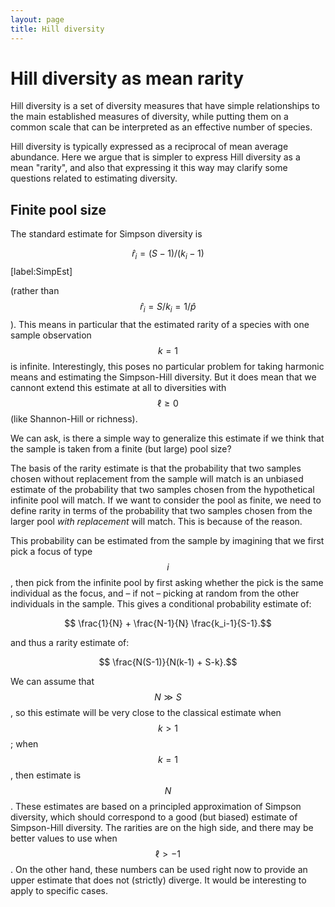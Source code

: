```yaml
---
layout: page
title: Hill diversity
---
```


Hill diversity as mean rarity
=============================

Hill diversity is a set of diversity measures that have simple relationships to the main established measures of diversity, while putting them on a common scale that can be interpreted as an effective number of species.

Hill diversity is typically expressed as a reciprocal of mean average abundance. Here we argue that is simpler to express Hill diversity as a mean "rarity", and also that expressing it this way may clarify some questions related to estimating diversity.

Finite pool size
----------------

The standard estimate for Simpson diversity is

$$\hat r_i = (S-1)/(k_i-1)$$ [label:SimpEst]

(rather than $$\hat r_i = S/k_i = 1/\hat p$$). This means in particular that the estimated rarity of a species with one sample observation $$k=1$$ is infinite. Interestingly, this poses no particular problem for taking harmonic means and estimating the Simpson-Hill diversity. But it does mean that we cannont extend this estimate at all to diversities with $$\ell \ge 0$$ (like Shannon-Hill or richness).

We can ask, is there a simple way to generalize this estimate if we think that the sample is taken from a finite (but large) pool size?

The basis of the rarity estimate is that the probability that two samples chosen without replacement from the sample will match is an unbiased estimate of the probability that two samples chosen from the hypothetical infinite pool will match. If we want to consider the pool as finite, we need to define rarity in terms of the probability that two samples chosen from the larger pool _with replacement_ will match. This is because of the reason.

This probability can be estimated from the sample by imagining that we first pick  a focus of type $$i$$, then pick from the infinite pool by first asking whether the pick is the same individual as the focus, and – if not – picking at random from the other individuals in the sample. This gives a conditional probability estimate of:

$$ \frac{1}{N} + \frac{N-1}{N} \frac{k_i-1}{S-1}.$$

and thus a rarity estimate of: 

$$ \frac{N(S-1)}{N(k-1) + S-k}.$$

We can assume that $$N \gg S$$, so this estimate will be very close to the classical estimate when $$k>1$$; when $$k=1$$, then estimate is $$N$$. These estimates are based on a principled approximation of Simpson diversity, which should correspond to a good (but biased) estimate of Simpson-Hill diversity. The rarities are on the high side, and there may be better values to use when $$\ell > -1$$. On the other hand, these numbers can be used right now to provide an upper estimate that does not (strictly) diverge. It would be interesting to apply to specific cases.

